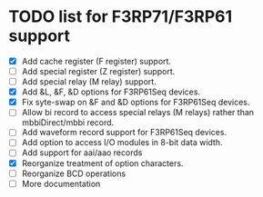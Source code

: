 TODO list for F3RP71/F3RP61 support
====

- [x] Add cache register (F register) support.
- [ ] Add special register (Z register) support.
- [ ] Add special relay (M relay) support.
- [x] Add &L, &F, &D options for F3RP61Seq devices.
- [x] Fix syte-swap on &F and &D options for F3RP61Seq devices.
- [ ] Allow bi record to access special relays (M relays) rather than mbbiDirect/mbbi record.
- [ ] Add waveform record support for F3RP61Seq devices.
- [ ] Add option to access I/O modules in 8-bit data width.
- [ ] Add support for aai/aao records
- [x] Reorganize treatment of option characters.
- [ ] Reorganize BCD operations
- [ ] More documentation
